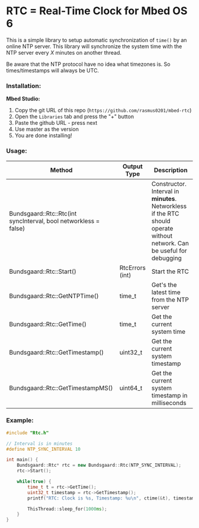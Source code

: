 # RTC = Real-Time Clock for Mbed OS 6

This is a simple library to setup automatic synchronization of `time()` by an online NTP server. This library will synchronize the system time with the NTP server every _X_ minutes on another thread.

Be aware that the NTP protocol have no idea what timezones is. So times/timestamps will always be UTC.

### Installation:

**Mbed Studio:**

1. Copy the git URL of this repo (`https://github.com/rasmus0201/mbed-rtc`)
2. Open the `Libraries` tab and press the "+" button
3. Paste the github URL - press next
4. Use master as the version
5. You are done installing!

### Usage:

|  Method  |  Output Type | Description |
|---|---|---|
| Bundsgaard::Rtc::Rtc(int syncInterval, bool networkless = false) |   | Constructor. Interval in **minutes**. Networkless if the RTC should operate without network. Can be useful for debugging |
| Bundsgaard::Rtc::Start() | RtcErrors (int) | Start the RTC |
| Bundsgaard::Rtc::GetNTPTime() | time_t | Get's the latest time from the NTP server |
| Bundsgaard::Rtc::GetTime() | time_t | Get the current system time |
| Bundsgaard::Rtc::GetTimestamp() | uint32_t | Get the current system timestamp |
| Bundsgaard::Rtc::GetTimestampMS() | uint64_t | Get the current system timestamp in milliseconds |


### Example:

```cpp
#include "Rtc.h"

// Interval is in minutes
#define NTP_SYNC_INTERVAL 10

int main() {    
    Bundsgaard::Rtc* rtc = new Bundsgaard::Rtc(NTP_SYNC_INTERVAL);
    rtc->Start();

    while(true) {
        time_t t = rtc->GetTime();
        uint32_t timestamp = rtc->GetTimestamp();
        printf("RTC: Clock is %s, Timestamp: %u\n", ctime(&t), timestamp);

        ThisThread::sleep_for(1000ms);
    }
}

```
